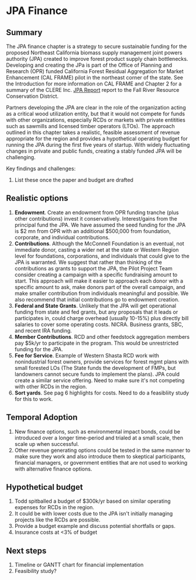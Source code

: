 # JPA Finance

## Summary
The JPA finance chapter is a strategy to secure sustainable funding for the proposed Northeast California biomass supply management joint powers authority (JPA) created to improve forest product supply chain bottlenecks. Developing and creating the JPa is part of the Office of Planning and Research (OPR) funded California Forest Residual Aggregation for Market Enhancement (CAL FRAME) pilot in the northeast corner of the state. See the Introduction for more information on CAL FRAME and Chapter 2 for a summary of the CLERE Inc. [JPA Report](http://gg.gg/1a0lji) report to the Fall River Resource Conservation District.

Partners developing the JPA are clear in the role of the organization acting as a critical wood utilization entity, but that it would not compete for funds with other organizations, especially RCDs or markets with private entitities such as sawmills and licensed timber operators (LTOs). The approach outlined in this chapter takes a realistic, feasible assessment of revenue appropriate for the region and provides a hypothetical operating budget for running the JPA during the first five years of startup. With widely fluctuating changes in private and public funds, creating a stably funded JPA will be challenging.

Key findings and challenges:

1. List these once the paper and budget are drafted


## Realistic options

1. **Endowment**. Create an endowment from OPR funding tranche (plus other contributions) invest it conservatively. Interest/gains from the principal fund the JPA. We have assumed the seed funding for the JPA is \$2 mn from OPR with an additional $500,000 from foundation, corporate, and individual contributions.
2. **Contributions**. Although the McConnell Foundation is an eventual, not immediate donor, casting a wider net at the state or Western Region level for foundations, corporations, and individuals that could give to the JPA is warranted. We suggest that rather than thinking of the contributions as grants to support the JPA, the Pilot Project Team consider creating a campaign with a specific fundraising amount to start. This approach will make it easier to approach each donor with a specific amount to ask, make donors part of the overall campaign, and make smaller contribution from individuals meaningful and possible. We also recommend that initial contributions go to endowment creation.
3. **Federal and State Grants**. Unlikely that the JPA will get operational funding from state and fed grants, but any proposals that it leads or participates in, could charge overhead (usually 10-15%) plus directly bill salaries to cover some operating costs. NICRA. Business grants, SBC, and recent IRA funding.
4. **Member Contributions**. RCD and other feedstock aggregation members pay $5k/yr to participate in the program. This would be unrestricted funding for the JPA.
5. **Fee for Service**. Example of Western Shasta RCD work with nonindustrial forest owners, provide services for forest mgmt plans with small forested LOs (The State funds the development of FMPs, but landowners cannot secure funds to implement the plans). JPA could create a similar service offering. Need to make sure it's not competing with other RCDs in the region.
6. **Sort yards**. See pag 6 highlights for costs. Need to do a feasibliity study for this to work.

## Temporal Adoption

1. New finance options, such as environmental impact bonds, could be introduced over a longer time-period and trialed at a small scale, then scale up when successful.
2. Other revenue generating options could be tested in the same manner to make sure they work and also introduce them to skeptical participants, financial managers, or government entities that are not used to working with alternative finance options.
  
## Hypothetical budget

1. Todd spitballed a budget of $300k/yr based on similar operating expenses for RCDs in the region.
2. It could be with lower costs due to the JPA isn't initially managing projects like the RCDs are possible.
3. Provide a budget example and discuss potential shortfalls or gaps.
4. Insurance costs at <3% of budget
 
## Next steps

1. Timeline or GANTT chart for financial implementation
2. Feasibility study?